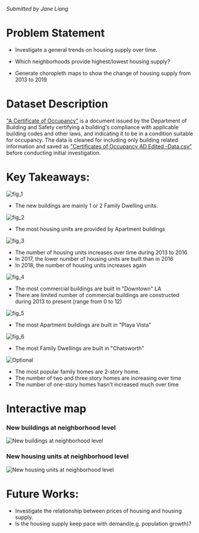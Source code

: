 *Submitted by Jane Liang*

# Problem Statement

- Investigate a general trends on housing supply over time. 

- Which neighborhoods provide highest/lowest housing supply?

- Generate choropleth maps to show the change of housing supply from 2013 to 2019

# Dataset Description

["A Certificate of Occupancy"](https://data.lacity.org/A-Safe-City/Building-and-Safety-Certificate-of-Occupancy/3f9m-afei) is a document issued by the Department of Building and Safety certifying a building's compliance with applicable building codes and other laws, and indicating it to be in a condition suitable for occupancy. The data is cleaned for including only building related information and saved as ["Certificates of Occupancy AD Edited -Data.csv"](./Data/Certificates%20of%20Occupancy%20AD%20Edited%20-%20Data.csv) before conducting initial investigation. 

# Key Takeaways:

![fig_1](./Image/fig_1.png)
- The new buildings are mainly 1 or 2 Family Dwelling units.


![fig_2](./Image/fig_2.png)
- The most housing units are provided by Apartment buildings


![fig_3](./Image/fig_3.png)
- The number of housing units increases over time during 2013 to 2016
- In 2017, the lower number of housing units are built than in 2016
- In 2018, the number of housing units increases again


![fig_4](./Image/fig_4.png)
- The most commercial buildings are built in "Downtown" LA
- There are limited number of commercial buildings are constructed during 2013 to present (range from 0 to 12)


![fig_5](./Image/fig_5.png)
- The most Apartment buildings are built in "Playa Vista"

![fig_6](./Image/fig_6.png)
- The most Family Dwellings are built in "Chatsworth"

![Optional](./Image/fig_option.png)
- The most popular family homes are 2-story home.
- The number of two and three story homes are increasing over time
- The number of one-story homes hasn't increased much over time


# Interactive map

### New buildings at neighborhood level
![New buildings at neighborhood level](./Image/buildings.png)


### New housing units at neighborhood level
![New housing units at neighborhood level](./Image/homes.png)

# Future Works:

- Investigate the relationship between prices of housing and housing supply.
- Is the housing supply keep pace with demand(e.g. population growth)?
